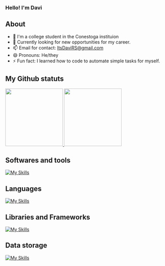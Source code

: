 ### Hello! I'm Davi

## About

- 🔭 I'm a college student in the Conestoga instituion
- 🌱 Currently looking for new opportunities for my career.
- 📫 Email for contact: ItsDaviRS@gmail.com
- 😄 Pronouns: He/they
- ⚡ Fun fact: I learned how to code to automate simple tasks for myself.

## My Github statuts

<div>
    <a href="https://github.com/DaviRS0">
    <img height="180em" src="https://github-readme-stats.vercel.app/api?username=DaviRS0&show_icons=true&theme=dark&include_all_commits=true&count_private=true"/>
    <img height="180em" src="https://github-readme-stats.vercel.app/api/top-langs/?username=DaviRS0&layout=compact&langs_count=7&theme=dark"/></a>
</div>

## Softwares and tools
[![My Skills](https://skillicons.dev/icons?i=eclipse,git,github,idea,postman,vercel,visualstudio,vscode,androidstudio)](https://skillicons.dev)

## Languages
[![My Skills](https://skillicons.dev/icons?i=cs,css,html,java,javascript,python)](https://skillicons.dev)

## Libraries and Frameworks
[![My Skills](https://skillicons.dev/icons?i=flask,nextjs,react,spring,sklearn,tailwind)](https://skillicons.dev)

## Data storage
[![My Skills](https://skillicons.dev/icons?i=mysql,sqlite)](https://skillicons.dev)
